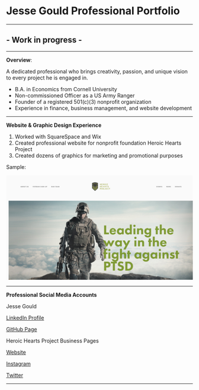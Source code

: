 # Jesse Gould Professional Portfolio
---

## - Work in progress -

---
**Overview**:

A dedicated professional who brings creativity, passion, and unique vision to every project he is engaged in.

* B.A. in Economics from Cornell University
* Non-commissioned Officer as a US Army Ranger
* Founder of a registered 501(c)(3) nonprofit organization 
* Experience in finance, business management, and website development

---
**Website & Graphic Design Experience**

1.  Worked with SquareSpace and Wix
2.  Created professional website for nonprofit foundation Heroic Hearts Project
3.  Created dozens of graphics for marketing and promotional purposes
   

Sample:

![Heroic Hearts Project Sample Graphic](https://github.com/jcgould48/Jesse-Gould-Portfolio/blob/master/hhp.jpg) 

---
**Professional Social Media Accounts**  

Jesse Gould

[LinkedIn Profile](https://www.linkedin.com/in/jesse-gould-62515a7)

[GitHub Page](https://github.com/jcgould48/Jesse-Gould-Portfolio)

Heroic Hearts Project Business Pages

[Website](https://www.heroicheartsproject.org)

[Instagram](https://www.instagram.com/heroicheartsproject/)

[Twitter](https://twitter.com/weheroichearts/)

---

